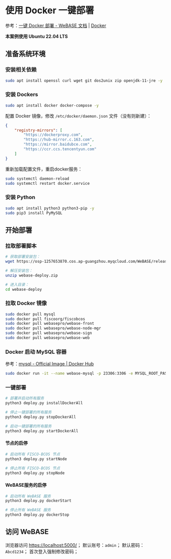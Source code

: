# 使用 Docker 一键部署

参考：[一键 Docker 部署 - WeBASE 文档](https://webasedoc.readthedocs.io/zh-cn/latest/docs/WeBASE-Install/docker_install.html)
| [Docker](../../02-环境/Docker/README.md)

**本案例使用 Ubuntu 22.04 LTS**

## 准备系统环境

### 安装相关依赖

```sh
sudo apt install openssl curl wget git dos2unix zip openjdk-11-jre -y
```

### 安装 Dockers

```sh
sudo apt install docker docker-compose -y
```

配置 Docker 镜像，修改 `/etc/docker/daemon.json` 文件（没有则新建）：

```json title="/etc/docker/daemon.json"
{
    "registry-mirrors": [
        "https://dockerproxy.com",
        "https://hub-mirror.c.163.com",
        "https://mirror.baidubce.com",
        "https://ccr.ccs.tencentyun.com"
    ]
}
```

重新加载配置文件，重启docker服务：

```sh
sudo systemctl daemon-reload
sudo systemctl restart docker.service
```

### 安装 Python

```sh
sudo apt install python3 python3-pip -y
sudo pip3 install PyMySQL
```

## 开始部署

### 拉取部署脚本

```sh
# 获取部署安装包：
wget https://osp-1257653870.cos.ap-guangzhou.myqcloud.com/WeBASE/releases/download/v1.5.5/webase-deploy.zip

# 解压安装包：
unzip webase-deploy.zip

# 进入目录：
cd webase-deploy
```

### 拉取 Docker 镜像

```sh
sudo docker pull mysql
sudo docker pull fiscoorg/fiscobcos
sudo docker pull webasepro/webase-front
sudo docker pull webasepro/webase-node-mgr
sudo docker pull webasepro/webase-sign
sudo docker pull webasepro/webase-web
```

### Docker 启动 MySQL 容器

参考：[mysql - Official Image | Docker Hub](https://hub.docker.com/_/mysql)

```sh
sudo docker run -it --name webase-mysql -p 23306:3306 -e MYSQL_ROOT_PASSWORD=123456 -d mysql:latest --restart=always
```

### 一键部署

```sh
# 部署并启动所有服务
python3 deploy.py installDockerAll

# 停止一键部署的所有服务
python3 deploy.py stopDockerAll

# 启动一键部署的所有服务
python3 deploy.py startDockerAll
```

#### 节点的启停

```sh
# 启动所有 FISCO-BCOS 节点
python3 deploy.py startNode

# 停止所有 FISCO-BCOS 节点
python3 deploy.py stopNode
```

#### WeBASE服务的启停

```sh
# 启动所有 WeBASE 服务
python3 deploy.py dockerStart

# 停止所有 WeBASE 服务
python3 deploy.py dockerStop
```

## 访问 WeBASE

浏览器访问 <https://localhost:5000/>；
默认账号：`admin`；
默认密码：`Abcd1234`；
首次登入强制修改密码；
